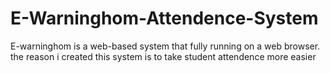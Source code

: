 # E-Warninghom-Attendence-System
E-warninghom is a web-based system that fully running on a web browser. the reason i created this system is to take student attendence more easier

